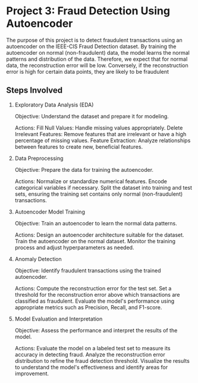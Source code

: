 # Project 3: Fraud Detection Using Autoencoder

The purpose of this project is to detect fraudulent transactions using an autoencoder on the IEEE-CIS Fraud Detection dataset. By training the autoencoder on normal (non-fraudulent) data, the model learns the normal patterns and distribution of the data. Therefore, we expect that for normal data, the reconstruction error will be low. Conversely, if the reconstruction error is high for certain data points, they are likely to be fraudulent

## Steps Involved
1. Exploratory Data Analysis (EDA)

    Objective: Understand the dataset and prepare it for modeling.

   Actions:
        Fill Null Values: Handle missing values appropriately.
        Delete Irrelevant Features: Remove features that are irrelevant or have a high percentage of missing values.
        Feature Extraction: Analyze relationships between features to create new, beneficial features.

3. Data Preprocessing

    Objective: Prepare the data for training the autoencoder.

   Actions:
        Normalize or standardize numerical features.
        Encode categorical variables if necessary.
        Split the dataset into training and test sets, ensuring the training set contains only normal (non-fraudulent) transactions.

5. Autoencoder Model Training

    Objective: Train an autoencoder to learn the normal data patterns.

   Actions:
        Design an autoencoder architecture suitable for the dataset.
        Train the autoencoder on the normal dataset.
        Monitor the training process and adjust hyperparameters as needed.

7. Anomaly Detection

    Objective: Identify fraudulent transactions using the trained autoencoder.

   Actions:
        Compute the reconstruction error for the test set.
        Set a threshold for the reconstruction error above which transactions are classified as fraudulent.
        Evaluate the model's performance using appropriate metrics such as Precision, Recall, and F1-score.

9. Model Evaluation and Interpretation

    Objective: Assess the performance and interpret the results of the model.

   Actions:
        Evaluate the model on a labeled test set to measure its accuracy in detecting fraud.
        Analyze the reconstruction error distribution to refine the fraud detection threshold.
        Visualize the results to understand the model's effectiveness and identify areas for improvement.



